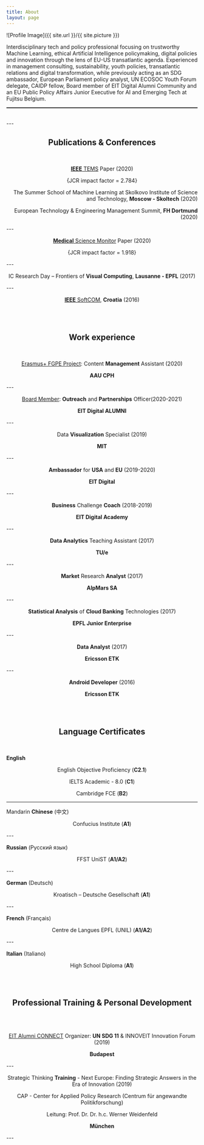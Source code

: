 ```yaml
---
title: About
layout: page
---
```

 
![Profile Image]({{ site.url }}/{{ site.picture }})	

<p>Interdisciplinary tech and policy professional focusing on trustworthy Machine Learning, ethical Artificial Intelligence policymaking, digital policies and innovation through the lens of EU-US transatlantic agenda. Experienced in management consulting, sustainability, youth policies, transatlantic relations and digital transformation, while previously acting as an SDG ambassador, European Parliament policy analyst, UN ECOSOC Youth Forum delegate, CAIDP fellow, Board member of EIT Digital Alumni Community and an EU Public Policy Affairs Junior Executive for AI and Emerging Tech at Fujitsu Belgium.</p>
<hr style="border:1px solid gray">
<br>
---
<h2 align="center">Publications & Conferences</h2>
<br> 
<p align="center"><a href="https://ieeexplore.ieee.org/abstract/document/9111707"><strong>IEEE</strong> TEMS</a> Paper (2020)</p>
<p align="center">{JCR impact factor = 2.784}</p>
<p align="right">The Summer School of Machine Learning at Skolkovo Institute of Science and Technology, <strong>Moscow - Skoltech</strong> (2020)</p>
<p align="right">European Technology & Engineering Management Summit, <strong>FH Dortmund</strong> (2020)</p>
---
<p align="center"><a href="https://www.medscimonit.com/abstract/index/idArt/923166"><strong>Medical</strong> Science Monitor</a> Paper (2020)</p>
<p align="center">{JCR impact factor = 1.918}</p>
---
<p align="center">IC Research Day – Frontiers of <strong>Visual Computing</strong>, <strong>Lausanne - EPFL</strong> (2017)</p>
---
<p align="center"><a href="http://marjan.fesb.hr/SoftCOM/2016/files/apk/final_program_2016.pdf"><strong>IEEE</strong> SoftCOM</a>, <strong>Croatia</strong> (2016)</p>

<br> 
<br> 

<h2 align="center">Work experience</h2>

<br> 

<p align="center"><a href="http://fgpe.usz.edu.pl/">Erasmus+ FGPE Project</a>: Content <strong>Management</strong> Assistant (2020)</p>
<p align="center"><strong>AAU CPH</strong> </p>
---
<p align="center"><a href="http://dljubenk.github.io/assets/EIT Digital Alumni Board - Outreach and Partnerships Officer.pdf">Board Member</a>: <strong>Outreach</strong> and <strong>Partnerships</strong> Officer(2020-2021)</p>
<p align="center"><strong>EIT Digital ALUMNI</strong> </p>
---
<p align="center">Data <strong>Visualization</strong> Specialist (2019)</p>
<p align="center"><strong>MIT</strong> </p>
---
<p align="center"><strong>Ambassador</strong> for <strong>USA</strong> and <strong>EU</strong> (2019-2020)</p>
<p align="center"><strong>EIT Digital</strong></p>
---
<p align="center"><strong>Business</strong> Challenge <strong>Coach</strong> (2018-2019)</p>
<p align="center"><strong>EIT Digital Academy</strong></p>
---
<p align="center"><strong>Data Analytics</strong> Teaching Assistant (2017)</p>
<p align="center"><strong>TU/e</strong></p>
---
<p align="center"><strong>Market</strong> Research <strong>Analyst</strong> (2017)</p>
<p align="center"><strong>AlpMars SA</strong></p>
---
<p align="center"><strong>Statistical Analysis</strong> of <strong>Cloud Banking</strong> Technologies (2017)</p>
<p align="center"><strong>EPFL Junior Enterprise</strong></p>
---
<p align="center"><strong>Data Analyst</strong> (2017)</p>
<p align="center"><strong>Ericsson ETK</strong></p>
---
<p align="center"><strong>Android Developer</strong> (2016)</p>
<p align="center"><strong>Ericsson ETK</strong></p>

<br> 
<br> 

<h2 align="center">Language Certificates</h2>

<br>

<p align="left"> <strong>English</strong></p>
<p align="center">English Objective Proficiency (<strong>C2.1</strong>)</p>
<p align="center">IELTS Academic - 8.0 (<strong>C1</strong>)</p>
<p align="center">Cambridge FCE (<strong>B2</strong>)</p>

---
<p align="left"> Mandarin <strong>Chinese</strong> (中文)</p>
<p align="center">Confucius Institute (<strong>A1</strong>)</p>
---
<p align="left"> <strong>Russian</strong> (Русский язык)</p>
<p align="center">FFST UniST (<strong>A1/A2</strong>)</p>
---
<p align="left"> <strong>German</strong> (Deutsch)</p>
<p align="center">Kroatisch – Deutsche Gesellschaft (<strong>A1</strong>)</p>
---
<p align="left"> <strong>French</strong> (Français)</p>
<p align="center">Centre de Langues EPFL (UNIL) (<strong>A1/A2</strong>)</p>
---
<p align="left"> <strong>Italian</strong> (Italiano)</p>
<p align="center">High School Diploma (<strong>A1</strong>)</p>

<br> 

<br> 

<h2 align="center">Professional Training & Personal Development</h2>

<br>

<br> 

<p align="center"><a href="https://eit.europa.eu/our-communities/eit-alumni/eit-alumni-connect-2019">EIT Alumni CONNECT</a> Organizer: <strong>UN SDG 11</strong> & INNOVEIT Innovation Forum (2019)</p>
<p align="center"><strong>Budapest</strong> </p>
---
<p align="center">Strategic Thinking <strong>Training</strong> - Next Europe: Finding Strategic Answers in the Era of Innovation (2019)</p>
<p align="center">CAP - Center for Applied Policy Research (Centrum für angewandte Politikforschung)</p>
<p align="center">Leitung: Prof. Dr. Dr. h.c. Werner Weidenfeld </p>
<p align="center"><strong>München</strong> </p>
---
